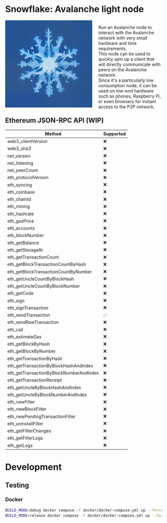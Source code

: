# Snowflake: Avalanche light node

<div class="imageandtext" style="display: flex; height: 280px">
    <img src="./media/snowflake.png" height="280px" alt="snowflake">
    <p class="imageflexcontent" style="margin-left: 20px; vertical-align: middle">
        Run an Avalanche node to interact with the Avalanche network with very small hardware and time requirements.
        <br>This node can be used to quickly spin up a client that will directly communicate with peers on the Avalanche network.
        <br>Since it's a particularly low consumption node, it can be used on low-end hardware such as phones, Raspberry Pi,
        or even browsers for instant access to the P2P network.
    </p>
</div>

## Ethereum JSON-RPC API (WIP)

| Method                                  | Supported |
|-----------------------------------------|-----------|
| web3_clientVersion                      | ❌         |
| web3_sha3                               | ❌         |
| net_version                             | ❌         |
| net_listening                           | ❌         |
| net_peerCount                           | ❌         |
| eth_protocolVersion                     | ❌         |
| eth_syncing                             | ❌         |
| eth_coinbase                            | ❌         |
| eth_chainId                             | ❌         |
| eth_mining                              | ❌         |
| eth_hashrate                            | ❌         |
| eth_gasPrice                            | ❌         |
| eth_accounts                            | ❌         |
| eth_blockNumber                         | ❌         |
| eth_getBalance                          | ❌         |
| eth_getStorageAt                        | ❌         |
| eth_getTransactionCount                 | ❌         |
| eth_getBlockTransactionCountByHash      | ❌         |
| eth_getBlockTransactionCountByNumber    | ❌         |
| eth_getUncleCountByBlockHash            | ❌         |
| eth_getUncleCountByBlockNumber          | ❌         |
| eth_getCode                             | ❌         |
| eth_sign                                | ❌         |
| eth_signTransaction                     | ❌         |
| eth_sendTransaction                     | ✅         |
| eth_sendRawTransaction                  | ❌         |
| eth_call                                | ❌         |
| eth_estimateGas                         | ❌         |
| eth_getBlockByHash                      | ❌         |
| eth_getBlockByNumber                    | ❌         |
| eth_getTransactionByHash                | ❌         |
| eth_getTransactionByBlockHashAndIndex   | ❌         |
| eth_getTransactionByBlockNumberAndIndex | ❌         |
| eth_getTransactionReceipt               | ❌         |
| eth_getUncleByBlockHashAndIndex         | ❌         |
| eth_getUncleByBlockNumberAndIndex       | ❌         |
| eth_newFilter                           | ❌         |
| eth_newBlockFilter                      | ❌         |
| eth_newPendingTransactionFilter         | ❌         |
| eth_uninstallFilter                     | ❌         |
| eth_getFilterChanges                    | ❌         |
| eth_getFilterLogs                       | ❌         |
| eth_getLogs                             | ❌         |

# Development
## Testing
### Docker
```sh
BUILD_MODE=debug docker compose -f docker/docker-compose.yml up --force-recreate --build
BUILD_MODE=release docker compose -f docker/docker-compose.yml up --force-recreate --build
```
